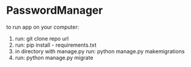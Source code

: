 # PasswordManager

to run app on your computer:
1. run: git clone repo url
2. run: pip install - requirements.txt
3. in directory with manage.py run: python manage.py makemigrations
4. run: python manage.py migrate
